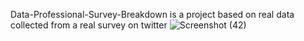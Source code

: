 Data-Professional-Survey-Breakdown is a project based on real data collected from a real survey on twitter 
![Screenshot (42)](https://github.com/Abdelrahman-Tartour/Data-Professional-Survey-Breakdown/assets/173010672/2fb7425e-1a38-444a-8da0-6f9e94cfab6c)
